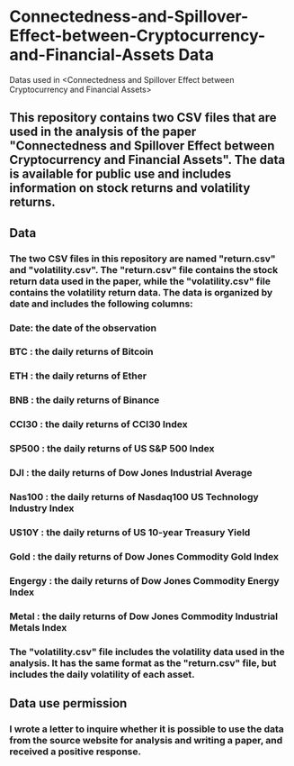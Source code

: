 # Connectedness-and-Spillover-Effect-between-Cryptocurrency-and-Financial-Assets Data
Datas used in &lt;Connectedness and Spillover Effect between Cryptocurrency and Financial Assets>
## This repository contains two CSV files that are used in the analysis of the paper "Connectedness and Spillover Effect between Cryptocurrency and Financial Assets". The data is available for public use and includes information on stock returns and volatility returns.

## Data
### The two CSV files in this repository are named "return.csv" and "volatility.csv". The "return.csv" file contains the stock return data used in the paper, while the "volatility.csv" file contains the volatility return data. The data is organized by date and includes the following columns:

### Date: the date of the observation
### BTC	: the daily returns of Bitcoin
### ETH	: the daily returns of Ether
### BNB	: the daily returns of Binance
### CCI30	: the daily returns of  CCI30 Index
### SP500	: the daily returns of US S&P 500 Index
### DJI	: the daily returns of Dow Jones Industrial Average
### Nas100	: the daily returns of Nasdaq100 US Technology Industry Index
### US10Y	: the daily returns of US 10-year Treasury Yield
### Gold	: the daily returns of Dow Jones Commodity Gold Index
### Engergy	: the daily returns of Dow Jones Commodity Energy Index
### Metal : the daily returns of Dow Jones Commodity Industrial Metals Index

### The "volatility.csv" file includes the volatility data used in the analysis. It has the same format as the "return.csv" file, but includes the daily volatility of each asset.

## Data use permission
### I wrote a letter to inquire whether it is possible to use the data from the source website for analysis and writing a paper, and received a positive response.
